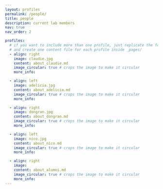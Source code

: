```yaml
---
layout: profiles
permalink: /people/
title: people
description: current lab members
nav: true
nav_order: 2

profiles:
  # if you want to include more than one profile, just replicate the following block
  # and create one content file for each profile inside _pages/
  - align: right
    image: claudie.jpg
    content: about_claudie.md
    image_circular: true # crops the image to make it circular
    more_info: 

  - align: left
    image: adelicia.jpg
    content: about_adelicia.md
    image_circular: true # crops the image to make it circular
    more_info: 

  - align: right
    image: dongran.jpg
    content: about_dongran.md
    image_circular: true # crops the image to make it circular
    more_info: 

  - align: left
    image: nico.jpg
    content: about_nico.md
    image_circular: true # crops the image to make it circular
    more_info: 

  - align: right
    image: 
    content: about_alumni.md
    image_circular: true # crops the image to make it circular
    more_info: 
---
```


